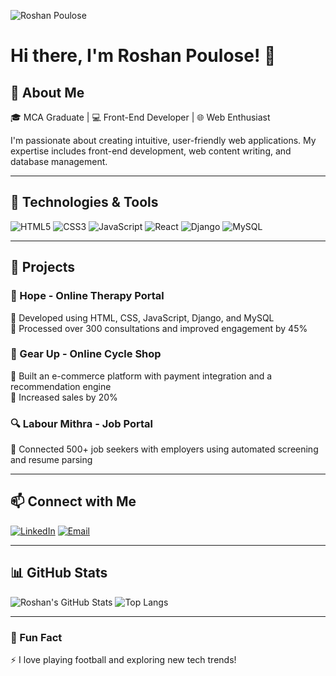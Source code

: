 ![Roshan Poulose](https://avatars.githubusercontent.com/u/your-github-id?v=4)

# Hi there, I'm Roshan Poulose! 👋

## 🚀 About Me
🎓 MCA Graduate | 💻 Front-End Developer | 🌐 Web Enthusiast

I'm passionate about creating intuitive, user-friendly web applications. My expertise includes front-end development, web content writing, and database management.

---

## 🔧 Technologies & Tools

![HTML5](https://img.shields.io/badge/HTML5-E34F26?style=for-the-badge&logo=html5&logoColor=white)
![CSS3](https://img.shields.io/badge/CSS3-1572B6?style=for-the-badge&logo=css3&logoColor=white)
![JavaScript](https://img.shields.io/badge/JavaScript-F7DF1E?style=for-the-badge&logo=javascript&logoColor=black)
![React](https://img.shields.io/badge/React-61DAFB?style=for-the-badge&logo=react&logoColor=black)
![Django](https://img.shields.io/badge/Django-092E20?style=for-the-badge&logo=django&logoColor=white)
![MySQL](https://img.shields.io/badge/MySQL-4479A1?style=for-the-badge&logo=mysql&logoColor=white)

---

## 📌 Projects
### 🌱 Hope - Online Therapy Portal
🔹 Developed using HTML, CSS, JavaScript, Django, and MySQL  
🔹 Processed over 300 consultations and improved engagement by 45%

### 🚴 Gear Up - Online Cycle Shop
🔹 Built an e-commerce platform with payment integration and a recommendation engine  
🔹 Increased sales by 20%

### 🔍 Labour Mithra - Job Portal
🔹 Connected 500+ job seekers with employers using automated screening and resume parsing

---

## 📫 Connect with Me
[![LinkedIn](https://img.shields.io/badge/LinkedIn-0077B5?style=for-the-badge&logo=linkedin&logoColor=white)](https://linkedin.com/in/roshan-poulose-2584b522a)
[![Email](https://img.shields.io/badge/Email-D14836?style=for-the-badge&logo=gmail&logoColor=white)](mailto:roshanpoulose10@gmail.com)

---

## 📊 GitHub Stats
![Roshan's GitHub Stats](https://github-readme-stats.vercel.app/api?username=your-github-username&show_icons=true&theme=tokyonight)
![Top Langs](https://github-readme-stats.vercel.app/api/top-langs/?username=your-github-username&layout=compact&theme=tokyonight)

---

### 🎯 Fun Fact
⚡ I love playing football and exploring new tech trends!
